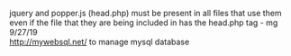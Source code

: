 jquery and popper.js (head.php) must be present in all files that use them even if the file that they are being included in has the head.php tag - mg 9/27/19
<br>
http://mywebsql.net/ to manage mysql database
